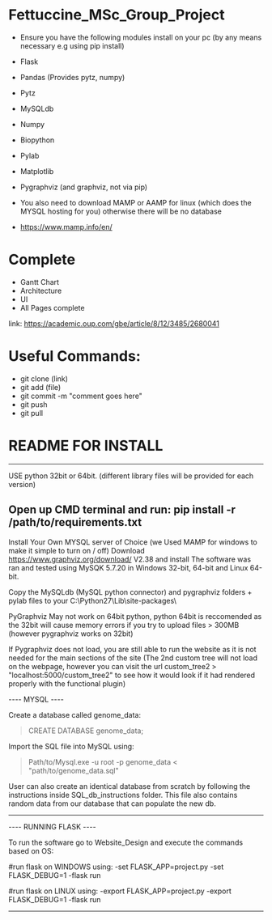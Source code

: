 # Fettuccine_MSc_Group_Project
- Ensure you have the following modules install on your pc (by any means necessary e.g using pip install)
- Flask
- Pandas (Provides pytz, numpy)
- Pytz
- MySQLdb
- Numpy
- Biopython
- Pylab
- Matplotlib
- Pygraphviz (and graphviz, not via pip)

- You also need to download MAMP or AAMP for linux (which does the MYSQL hosting for you) otherwise there will be no database
- https://www.mamp.info/en/

# Complete
- Gantt Chart
- Architecture
- UI
- All Pages complete


link:
https://academic.oup.com/gbe/article/8/12/3485/2680041


# Useful Commands: 
- git clone (link)
- git add (file)
- git commit -m "comment goes here"
- git push
- git pull

# README FOR INSTALL

------------------------------
USE python 32bit or 64bit. (different library files will be provided for each version)

Open up CMD terminal and run:
pip install -r /path/to/requirements.txt
------------------------------

Install Your Own MYSQL server of Choice (we Used MAMP for windows to make it simple to turn on / off)
Download https://www.graphviz.org/download/ V2.38 and install
The software was ran and tested using MySQK 5.7.20 in Windows 32-bit, 64-bit and Linux 64-bit.

Copy the MySQLdb (MySQL python connector) and pygraphviz folders + pylab files to your C:\Python27\Lib\site-packages\

PyGraphviz May not work on 64bit python, python 64bit is reccomended as the 32bit will cause memory errors if you try to upload files > 300MB (however pygraphviz works on 32bit)

If Pygraphviz does not load, you are still able to run the website as it is not needed for the main sections of the site 
(The 2nd custom tree will not load on the webpage, however you can visit the url custom_tree2 > "localhost:5000/custom_tree2" to see how it would look if it had rendered properly with the functional plugin)


---- MYSQL ----

Create a database called genome_data:

> CREATE DATABASE genome_data;

Import the SQL file into MySQL using:

> Path/to/Mysql.exe -u root -p genome_data < "path/to/genome_data.sql"

User can also create an identical database from scratch by 
following the instructions  inside SQL_db_instructions folder.
This file also contains random data from our database that can
populate the new db.

---------------

---- RUNNING FLASK ----

To run the software go to Website_Design and execute the commands based on OS:

#run flask on WINDOWS using:
-set FLASK_APP=project.py
-set FLASK_DEBUG=1
-flask run

#run flask on LINUX using:
-export FLASK_APP=project.py
-export FLASK_DEBUG=1
-flask run

----------------------

